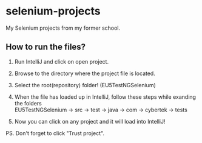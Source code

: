 # selenium-projects
My Selenium projects from my former school.



## How to run the files?

1. Run IntelliJ and click on open project. 
2. Browse to the directory where the project file is located.
3. Select the root(repository) folder! (EU5TestNGSelenium)
4. When the file has loaded up in IntelliJ, follow these steps while exanding the folders
       <br>EU5TestNGSelenium -> src -> test -> java -> com -> cybertek -> tests
      
5. Now you can click on any project and it will load into IntelliJ!

PS. Don't forget to click "Trust project".
